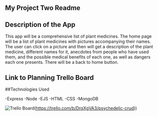 ## My Project Two Readme

## Description of the App

This app will be a comprehensive list of plant medicines. The home page will be a list of plant medicines with pictures accompanying their names. The user can click on a picture and then will get a description of the plant medicine, different names for it, anecdotes from people who have used them, and the possible medical benefits of each one, as well as dangers each one presents. There will be a back to home button. 

## Link to Planning Trello Board

##Technologies Used

-Express
-Node
-EJS
-HTML
-CSS
-MongoDB




![ Trello Board ](https://trello.com/b/DrqXgVA3/psychedelic-crud)(https://trello.com/b/DrqXgVA3/psychedelic-crud))
